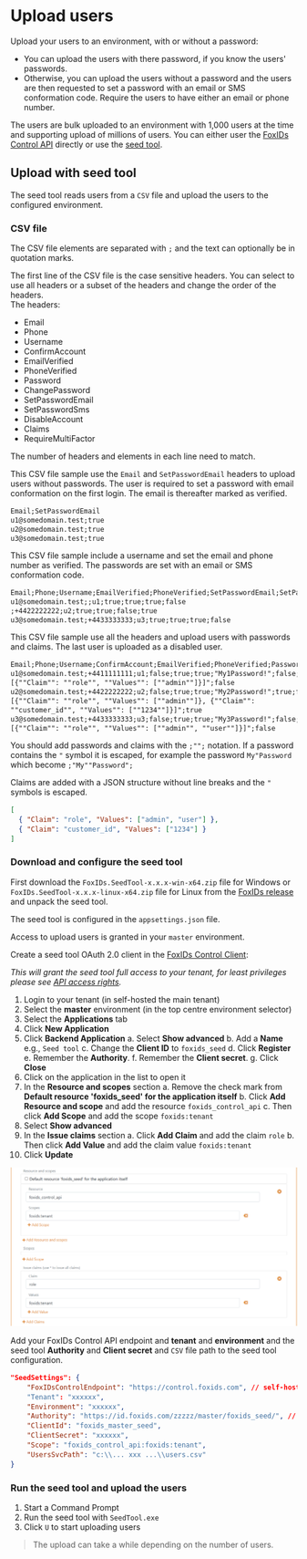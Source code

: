 # Upload users

Upload your users to an environment, with or without a password:

- You can upload the users with there password, if you know the users' passwords. 
- Otherwise, you can upload the users without a password and the users are then requested to set a password with an email or SMS conformation code. Require the users to have either an email or phone number.

The users are bulk uploaded to an environment with 1,000 users at the time and supporting upload of millions of users. You can either user the [FoxIDs Control API](control.md#foxids-control-api) directly or use the [seed tool](#upload-with-seed-tool). 

## Upload with seed tool

The seed tool reads users from a `CSV` file and upload the users to the configured environment.

### CSV file

The CSV file elements are separated  with `;` and the text can optionally be in quotation marks.

The first line of the CSV file is the case sensitive headers. You can select to use all headers or a subset of the headers and change the order of the headers.  
The headers:

- Email
- Phone
- Username
- ConfirmAccount
- EmailVerified
- PhoneVerified
- Password
- ChangePassword
- SetPasswordEmail
- SetPasswordSms
- DisableAccount
- Claims
- RequireMultiFactor

The number of headers and elements in each line need to match.

This CSV file sample use the `Email` and `SetPasswordEmail` headers to upload users without passwords. The user is required to set a password with email conformation on the first login. 
The email is thereafter marked as verified.
```csv
Email;SetPasswordEmail
u1@somedomain.test;true
u2@somedomain.test;true
u3@somedomain.test;true
```

This CSV file sample include a username and set the email and phone number as verified. The passwords are set with an email or SMS conformation code.
```csv
Email;Phone;Username;EmailVerified;PhoneVerified;SetPasswordEmail;SetPasswordSms
u1@somedomain.test;;u1;true;true;true;false
;+4422222222;u2;true;true;false;true
u3@somedomain.test;+4433333333;u3;true;true;true;false
```

This CSV file sample use all the headers and upload users with passwords and claims. The last user is uploaded as a disabled user.
```csv
Email;Phone;Username;ConfirmAccount;EmailVerified;PhoneVerified;Password;ChangePassword;SetPasswordEmail;SetPasswordSms;DisableAccount;Claims;RequireMultiFactor
u1@somedomain.test;+4411111111;u1;false;true;true;"My1Password!";false;false;false;false;"[{""Claim"": ""role"", ""Values"": [""admin""]}]";false
u2@somedomain.test;+4422222222;u2;false;true;true;"My2Password!";true;false;false;false;"[{""Claim"": ""role"", ""Values"": [""admin""]}, {""Claim"": ""customer_id"", ""Values"": [""1234""]}]";true
u3@somedomain.test;+4433333333;u3;false;true;true;"My3Password!";false;false;false;true;"[{""Claim"": ""role"", ""Values"": [""admin"", ""user""]}]";false
```

You should add passwords and claims with the `;"";` notation. If a password contains the `"` symbol it is escaped, for example the password `My"Password` which become `;"My""Password";`

Claims are added with a JSON structure without line breaks and the `"` symbols is escaped.
```json
[
  { "Claim": "role", "Values": ["admin", "user"] }, 
  { "Claim": "customer_id", "Values": ["1234"] }
]
```

### Download and configure the seed tool

First download the `FoxIDs.SeedTool-x.x.x-win-x64.zip` file for Windows or `FoxIDs.SeedTool-x.x.x-linux-x64.zip` file for Linux from the [FoxIDs release](https://github.com/ITfoxtec/FoxIDs/releases) and unpack the seed tool.

The seed tool is configured in the `appsettings.json` file.

Access to upload users is granted in your `master` environment.

Create a seed tool OAuth 2.0 client in the [FoxIDs Control Client](control.md#foxids-control-client):

*This will grant the seed tool full access to your tenant, for least privileges please see [API access rights](control.md#api-access-rights).*

1. Login to your tenant (in self-hosted the main tenant)
2. Select the **master** environment (in the top centre environment selector)
3. Select the **Applications** tab
4. Click **New Application**
5. Click **Backend Application**
    a. Select **Show advanced**
    b. Add a **Name** e.g., `Seed tool`
    c. Change the **Client ID** to `foxids_seed`
    d. Click **Register**
    e. Remember the **Authority**.
    f. Remember the **Client secret**.
    g. Click **Close**
6. Click on the application in the list to open it
7. In the **Resource and scopes** section 
    a. Remove the check mark from **Default resource 'foxids_seed' for the application itself**
    b. Click **Add Resource and scope** and add the resource `foxids_control_api`
    c. Then click **Add Scope** and add the scope `foxids:tenant` 
8. Select **Show advanced**
9. In the **Issue claims** section
    a. Click **Add Claim** and add the claim `role`
    b. Then click **Add Value** and add the claim value `foxids:tenant`
10. Click **Update**

![FoxIDs Control Client - master seed tool client](images/seed-tool-client.png)

Add your FoxIDs Control API endpoint and **tenant** and **environment** and the seed tool **Authority** and **Client secret** and `CSV` file path to the seed tool configuration. 

```json
"SeedSettings": {
    "FoxIDsControlEndpoint": "https://control.foxids.com", // self-hosted "https://control.yyyyxxxx.com" or local development https://localhost:44331
    "Tenant": "xxxxxx",
    "Environment": "xxxxxx",
    "Authority": "https://id.foxids.com/zzzzz/master/foxids_seed/", // custom domain, self-hosted or local development "https://https://localhost:44331/zzzzz/master/foxids_seed/"
    "ClientId": "foxids_master_seed",
    "ClientSecret": "xxxxxx",
    "Scope": "foxids_control_api:foxids:tenant",
    "UsersSvcPath": "c:\\... xxx ...\\users.csv"
}
```

### Run the seed tool and upload the users

1. Start a Command Prompt 
2. Run the seed tool with `SeedTool.exe`
3. Click `U` to start uploading users  

> The upload can take a while depending on the number of users.
